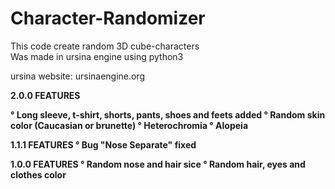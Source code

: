 # Character-Randomizer

This code create random 3D cube-characters <br>
Was made in ursina engine using python3 <br>
<p>ursina website: ursinaengine.org</p>

<p><b>2.0.0 FEATURES<b></p>
° Long sleeve, t-shirt, shorts, pants, shoes and feets added
° Random skin color (Caucasian or brunette)
° Heterochromia
° Alopeia


1.1.1 FEATURES
° Bug "Nose Separate" fixed


1.0.0 FEATURES
° Random nose and hair sice
° Random hair, eyes and clothes color
